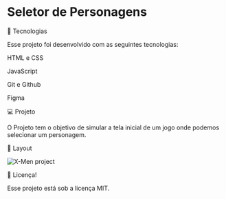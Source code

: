 # Seletor de Personagens
🚀 Tecnologias

Esse projeto foi desenvolvido com as seguintes tecnologias:

HTML e CSS

JavaScript

Git e Github

Figma

💻 Projeto

O Projeto tem o objetivo de simular a tela inicial de um jogo onde podemos selecionar um personagem.

🔖 Layout

![X-Men project](https://github.com/Ryan092x/X-men/assets/137851758/5f168f62-aa8f-4f47-bc4a-37c94ba17cfd)

📝 Licença!


Esse projeto está sob a licença MIT.


